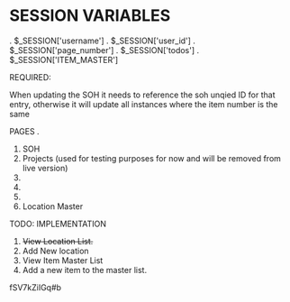 # SESSION VARIABLES
. $_SESSION['username']
. $_SESSION['user_id'] 
. $_SESSION['page_number']
. $_SESSION['todos']
. $_SESSION['ITEM_MASTER']

REQUIRED:

When updating the SOH it needs to reference the soh unqied ID for that entry, otherwise it will update all instances where the item number is the same

PAGES .
1.  SOH
2.  Projects  (used for testing purposes for now and will be removed from live version)
3.  
4.
5.
6.  Location Master

TODO:
IMPLEMENTATION

1.  ~~View Location List.~~
2.  Add New location
2.  View Item Master List
3.  Add a new item to the master list.



fSV7kZiIGq#b